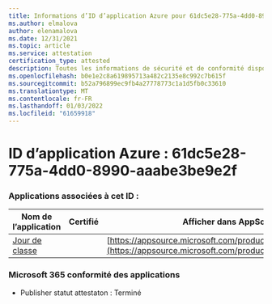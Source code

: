 ```yaml
---
title: Informations d’ID d’application Azure pour 61dc5e28-775a-4dd0-8990-aaabe3be9e2f
ms.author: elmalova
author: elenamalova
ms.date: 12/31/2021
ms.topic: article
ms.service: attestation
certification_type: attested
description: Toutes les informations de sécurité et de conformité disponibles pour 61dc5e28-775a-4dd0-8990-aaabe3be9e2f.
ms.openlocfilehash: b0e1e2c8a619895713a482c2135e8c992c7b615f
ms.sourcegitcommit: b52a796899ec9fb4a27778773c1a1d5fb0c33610
ms.translationtype: MT
ms.contentlocale: fr-FR
ms.lasthandoff: 01/03/2022
ms.locfileid: "61659918"
---
```

# <a name="azure-app-id-61dc5e28-775a-4dd0-8990-aaabe3be9e2f"></a>ID d’application Azure : 61dc5e28-775a-4dd0-8990-aaabe3be9e2f


### <a name="apps-associated-with-this-id"></a>Applications associées à cet ID :
| **Nom de l’application** | **Certifié** | **Afficher dans AppSource** |
|--------------|---------------|-----------------------|
| [Jour de classe](https://docs.microsoft.com/microsoft-365-app-certification/forward/WA200001430) |  | [https://appsource.microsoft.com/product/office/WA200001430](https://appsource.microsoft.com/product/office/WA200001430) |

### <a name="microsoft-365-app-compliance-status"></a>Microsoft 365 conformité des applications
- Publisher statut attestaton : Terminé
